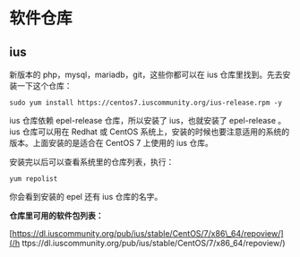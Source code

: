 # 软件仓库

## ius

新版本的 php，mysql，mariadb，git，这些你都可以在 ius 仓库里找到。先去安装一下这个仓库：

```
sudo yum install https://centos7.iuscommunity.org/ius-release.rpm -y
```

ius 仓库依赖 epel-release 仓库，所以安装了 ius，也就安装了 epel-release 。ius 仓库可以用在 Redhat 或 CentOS 系统上，安装的时候也要注意适用的系统的版本。上面安装的是适合在 CentOS 7 上使用的 ius 仓库。

安装完以后可以查看系统里的仓库列表，执行：

```
yum repolist
```

你会看到安装的 epel 还有 ius 仓库的名字。

**仓库里可用的软件包列表：**

[https://dl.iuscommunity.org/pub/ius/stable/CentOS/7/x86\_64/repoview/](/h ttps://dl.iuscommunity.org/pub/ius/stable/CentOS/7/x86_64/repoview/)

